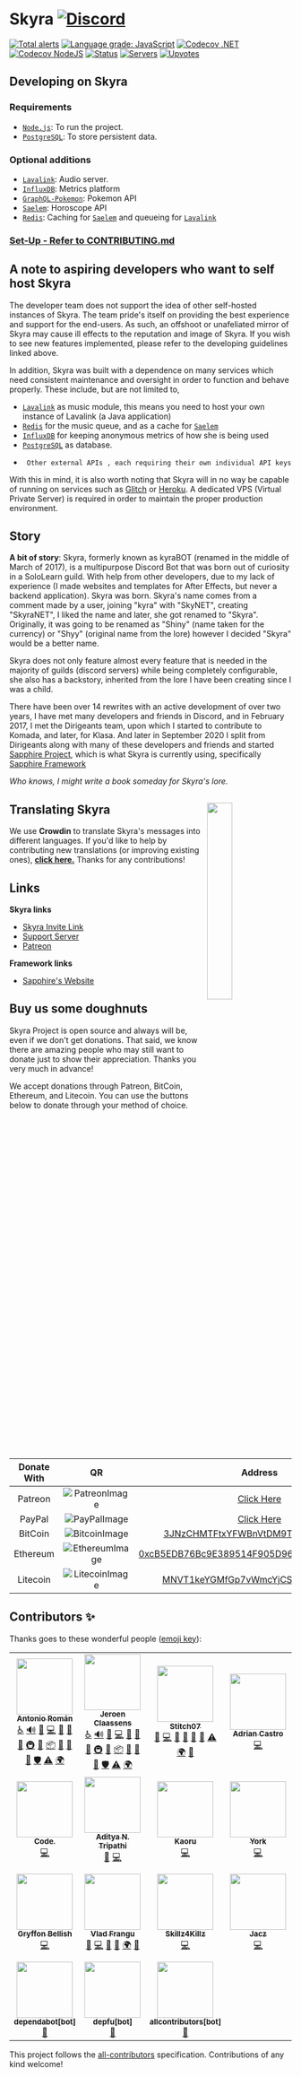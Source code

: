 # Skyra [![Discord](https://discord.com/api/guilds/254360814063058944/embed.png)](https://join.skyra.pw)

[![Total alerts](https://img.shields.io/lgtm/alerts/g/skyra-project/skyra.svg?logo=lgtm&logoWidth=18)](https://lgtm.com/projects/g/skyra-project/skyra/alerts/)
[![Language grade: JavaScript](https://img.shields.io/lgtm/grade/javascript/g/skyra-project/skyra.svg?logo=lgtm&logoWidth=18)](https://lgtm.com/projects/g/skyra-project/Skyra/context:javascript)
[![Codecov .NET](https://img.shields.io/codecov/c/github/skyra-project/skyra/main?flag=dotnet&label=.NET%20Code%20Coverage&logo=codecov&token=DYhRX6ailX)](https://codecov.io/gh/skyra-project/skyra/)
[![Codecov NodeJS](https://img.shields.io/codecov/c/github/skyra-project/skyra/main?flag=nodejs&label=NodeJS%20Code%20Coverage&logo=codecov&token=DYhRX6ailX)](https://codecov.io/gh/skyra-project/skyra/)
[![Status](https://top.gg/api/widget/status/266624760782258186.svg?noavatar=true)](https://top.gg/bot/266624760782258186)
[![Servers](https://top.gg/api/widget/servers/266624760782258186.svg?noavatar=true)](https://top.gg/bot/266624760782258186)
[![Upvotes](https://top.gg/api/widget/upvotes/266624760782258186.svg?noavatar=true)](https://top.gg/bot/266624760782258186)

## Developing on Skyra

### Requirements

-   [`Node.js`]: To run the project.
-   [`PostgreSQL`]: To store persistent data.

### Optional additions

-   [`Lavalink`]: Audio server.
-   [`InfluxDB`]: Metrics platform
-   [`GraphQL-Pokemon`]: Pokemon API
-   [`Saelem`]: Horoscope API
-   [`Redis`]: Caching for [`Saelem`] and queueing for [`Lavalink`]

### [Set-Up - Refer to CONTRIBUTING.md]

## A note to aspiring developers who want to self host Skyra

The developer team does not support the idea of other self-hosted instances of Skyra. The team pride's itself on providing the best experience and support for the end-users. As such, an offshoot or unafeliated mirror of Skyra may cause ill effects to the reputation and image of Skyra. If you wish to see new features implemented, please refer to the developing guidelines linked above.

In addition, Skyra was built with a dependence on many services which need consistent maintenance and oversight in order to function and behave properly. These include, but are not limited to,

-    [`Lavalink`] as music module, this means you need to host your own instance of Lavalink (a Java application)
-    [`Redis`] for the music queue, and as a cache for [`Saelem`]
-    [`InfluxDB`] for keeping anonymous metrics of how she is being used
-    [`PostgreSQL`] as database.
-	   Other external APIs , each requiring their own individual API keys

With this in mind, it is also worth noting that Skyra will in no way be capable of running on services such as [Glitch] or [Heroku]. A dedicated VPS (Virtual Private Server) is required in order to maintain the proper production environment.

## Story

**A bit of story**: Skyra, formerly known as kyraBOT (renamed in the middle of March of 2017), is a multipurpose Discord
Bot that was born out of curiosity in a SoloLearn guild. With help from other developers, due to my lack of experience
(I made websites and templates for After Effects, but never a backend application). Skyra was born. Skyra's name comes
from a comment made by a user, joining "kyra" with "SkyNET", creating "SkyraNET", I liked the name and later, she got
renamed to "Skyra". Originally, it was going to be renamed as "Shiny" (name taken for the currency) or "Shyy" (original
name from the lore) however I decided "Skyra" would be a better name.

Skyra does not only feature almost every feature that is needed in the majority of guilds (discord servers) while being
completely configurable, she also has a backstory, inherited from the lore I have been creating since I was a child.

There have been over 14 rewrites with an active development of over two years, I have met many developers and friends in
Discord, and in February 2017, I met the Dirigeants team, upon which I started to contribute to Komada, and later, for
Klasa. And later in September 2020 I split from Dirigeants along with many of these developers and friends and started [Sapphire Project][],
which is what Skyra is currently using, specifically [Sapphire Framework][]

_Who knows, I might write a book someday for Skyra's lore._

## Translating Skyra <a href="https://translation.skyra.pw" target="_blank"><img src="https://support.crowdin.com/assets/logos/crowdin-TranslationManagementService-logo-onecolor.png" align="right" width="30%"></a>

We use **Crowdin** to translate Skyra's messages into different languages. If you'd like to help by contributing new translations (or improving existing ones), [**click here.**](https://translation.skyra.pw) Thanks for any contributions!

## Links

**Skyra links**

-   [Skyra Invite Link][]
-   [Support Server][]
-   [Patreon]

**Framework links**

-   [Sapphire's Website][]

## Buy us some doughnuts

Skyra Project is open source and always will be, even if we don't get donations. That said, we know there are amazing people who
may still want to donate just to show their appreciation. Thanks you very much in advance!

We accept donations through Patreon, BitCoin, Ethereum, and Litecoin. You can use the buttons below to donate through your method of choice.

| Donate With |         QR         |                                                                  Address                                                                  |
| :---------: | :----------------: | :---------------------------------------------------------------------------------------------------------------------------------------: |
|   Patreon   | ![PatreonImage][]  |                                               [Click Here](https://donate.skyra.pw/patreon)                                               |
|   PayPal    |  ![PayPalImage][]  |                                               [Click Here](https://donate.skyra.pw/paypal)                                                |
|   BitCoin   | ![BitcoinImage][]  |         [3JNzCHMTFtxYFWBnVtDM9Tt34zFbKvdwco](bitcoin:3JNzCHMTFtxYFWBnVtDM9Tt34zFbKvdwco?amount=0.01&label=Skyra%20Discord%20Bot)          |
|  Ethereum   | ![EthereumImage][] | [0xcB5EDB76Bc9E389514F905D9680589004C00190c](ethereum:0xcB5EDB76Bc9E389514F905D9680589004C00190c?amount=0.01&label=Skyra%20Discord%20Bot) |
|  Litecoin   | ![LitecoinImage][] |         [MNVT1keYGMfGp7vWmcYjCS8ntU8LNvjnqM](litecoin:MNVT1keYGMfGp7vWmcYjCS8ntU8LNvjnqM?amount=0.01&label=Skyra%20Discord%20Bot)         |

## Contributors ✨

Thanks goes to these wonderful people ([emoji key](https://allcontributors.org/docs/en/emoji-key)):

<!-- ALL-CONTRIBUTORS-LIST:START - Do not remove or modify this section -->
<!-- prettier-ignore-start -->
<!-- markdownlint-disable -->
<table>
  <tr>
    <td align="center"><a href="https://github.com/kyranet"><img src="https://avatars0.githubusercontent.com/u/24852502?v=4?s=100" width="100px;" alt=""/><br /><sub><b>Antonio Román</b></sub></a><br /><a href="#a11y-kyranet" title="Accessibility">️️️️♿️</a> <a href="#audio-kyranet" title="Audio">🔊</a> <a href="https://github.com/skyra-project/skyra/issues?q=author%3Akyranet" title="Bug reports">🐛</a> <a href="https://github.com/skyra-project/skyra/commits?author=kyranet" title="Code">💻</a> <a href="#design-kyranet" title="Design">🎨</a> <a href="https://github.com/skyra-project/skyra/commits?author=kyranet" title="Documentation">📖</a> <a href="#ideas-kyranet" title="Ideas, Planning, & Feedback">🤔</a> <a href="#infra-kyranet" title="Infrastructure (Hosting, Build-Tools, etc)">🚇</a> <a href="#maintenance-kyranet" title="Maintenance">🚧</a> <a href="#platform-kyranet" title="Packaging/porting to new platform">📦</a> <a href="#projectManagement-kyranet" title="Project Management">📆</a> <a href="#question-kyranet" title="Answering Questions">💬</a> <a href="https://github.com/skyra-project/skyra/pulls?q=is%3Apr+reviewed-by%3Akyranet" title="Reviewed Pull Requests">👀</a> <a href="#security-kyranet" title="Security">🛡️</a> <a href="https://github.com/skyra-project/skyra/commits?author=kyranet" title="Tests">⚠️</a> <a href="#translation-kyranet" title="Translation">🌍</a></td>
    <td align="center"><a href="https://favware.tech/"><img src="https://avatars3.githubusercontent.com/u/4019718?v=4?s=100" width="100px;" alt=""/><br /><sub><b>Jeroen Claassens</b></sub></a><br /><a href="#a11y-Favna" title="Accessibility">️️️️♿️</a> <a href="#audio-Favna" title="Audio">🔊</a> <a href="https://github.com/skyra-project/skyra/issues?q=author%3AFavna" title="Bug reports">🐛</a> <a href="https://github.com/skyra-project/skyra/commits?author=Favna" title="Code">💻</a> <a href="#design-Favna" title="Design">🎨</a> <a href="https://github.com/skyra-project/skyra/commits?author=Favna" title="Documentation">📖</a> <a href="#ideas-Favna" title="Ideas, Planning, & Feedback">🤔</a> <a href="#infra-Favna" title="Infrastructure (Hosting, Build-Tools, etc)">🚇</a> <a href="#maintenance-Favna" title="Maintenance">🚧</a> <a href="#platform-Favna" title="Packaging/porting to new platform">📦</a> <a href="#projectManagement-Favna" title="Project Management">📆</a> <a href="#question-Favna" title="Answering Questions">💬</a> <a href="https://github.com/skyra-project/skyra/pulls?q=is%3Apr+reviewed-by%3AFavna" title="Reviewed Pull Requests">👀</a> <a href="#security-Favna" title="Security">🛡️</a> <a href="https://github.com/skyra-project/skyra/commits?author=Favna" title="Tests">⚠️</a> <a href="#translation-Favna" title="Translation">🌍</a></td>
    <td align="center"><a href="https://github.com/Stitch07"><img src="https://avatars.githubusercontent.com/u/29275227?v=4?s=100" width="100px;" alt=""/><br /><sub><b>Stitch07</b></sub></a><br /><a href="https://github.com/skyra-project/skyra/issues?q=author%3AStitch07" title="Bug reports">🐛</a> <a href="https://github.com/skyra-project/skyra/commits?author=Stitch07" title="Code">💻</a> <a href="#design-Stitch07" title="Design">🎨</a> <a href="https://github.com/skyra-project/skyra/commits?author=Stitch07" title="Documentation">📖</a> <a href="#ideas-Stitch07" title="Ideas, Planning, & Feedback">🤔</a> <a href="https://github.com/skyra-project/skyra/pulls?q=is%3Apr+reviewed-by%3AStitch07" title="Reviewed Pull Requests">👀</a> <a href="https://github.com/skyra-project/skyra/commits?author=Stitch07" title="Tests">⚠️</a> <a href="#translation-Stitch07" title="Translation">🌍</a> <a href="#userTesting-Stitch07" title="User Testing">📓</a></td>
    <td align="center"><a href="https://gideonbot.com/"><img src="https://avatars.githubusercontent.com/u/22133246?v=4?s=100" width="100px;" alt=""/><br /><sub><b>Adrian Castro</b></sub></a><br /><a href="https://github.com/skyra-project/skyra/commits?author=adrifcastr" title="Code">💻</a></td>
    <td align="center"><a href="https://github.com/Tylertron1998"><img src="https://avatars0.githubusercontent.com/u/34944514?v=4?s=100" width="100px;" alt=""/><br /><sub><b>Tyler Davis</b></sub></a><br /><a href="https://github.com/skyra-project/skyra/commits?author=Tylertron1998" title="Documentation">📖</a></td>
    <td align="center"><a href="https://github.com/Rexogamer"><img src="https://avatars0.githubusercontent.com/u/42586271?v=4?s=100" width="100px;" alt=""/><br /><sub><b>Ed L</b></sub></a><br /><a href="#translation-Rexogamer" title="Translation">🌍</a></td>
    <td align="center"><a href="https://github.com/ImmortalSnake"><img src="https://avatars0.githubusercontent.com/u/47276574?v=4?s=100" width="100px;" alt=""/><br /><sub><b>ImmortalSnake</b></sub></a><br /><a href="https://github.com/skyra-project/skyra/commits?author=ImmortalSnake" title="Code">💻</a></td>
  </tr>
  <tr>
    <td align="center"><a href="https://github.com/superusercode"><img src="https://avatars0.githubusercontent.com/u/60588434?v=4?s=100" width="100px;" alt=""/><br /><sub><b>Code.</b></sub></a><br /><a href="https://github.com/skyra-project/skyra/commits?author=superusercode" title="Code">💻</a></td>
    <td align="center"><a href="http://www.adityatd.me/"><img src="https://avatars0.githubusercontent.com/u/9266227?v=4?s=100" width="100px;" alt=""/><br /><sub><b>Aditya N. Tripathi</b></sub></a><br /><a href="https://github.com/skyra-project/skyra/issues?q=author%3AAdityaTD" title="Bug reports">🐛</a> <a href="https://github.com/skyra-project/skyra/commits?author=AdityaTD" title="Code">💻</a></td>
    <td align="center"><a href="https://github.com/KunoichiZ"><img src="https://avatars1.githubusercontent.com/u/19984244?v=4?s=100" width="100px;" alt=""/><br /><sub><b>Kaoru</b></sub></a><br /><a href="https://github.com/skyra-project/skyra/commits?author=KunoichiZ" title="Code">💻</a></td>
    <td align="center"><a href="https://github.com/YorkAARGH"><img src="https://avatars1.githubusercontent.com/u/20838878?v=4?s=100" width="100px;" alt=""/><br /><sub><b>York</b></sub></a><br /><a href="https://github.com/skyra-project/skyra/commits?author=YorkAARGH" title="Code">💻</a></td>
    <td align="center"><a href="http://moorewebcode.com/"><img src="https://avatars1.githubusercontent.com/u/25398066?v=4?s=100" width="100px;" alt=""/><br /><sub><b>Hutch</b></sub></a><br /><a href="https://github.com/skyra-project/skyra/commits?author=tech6hutch" title="Code">💻</a></td>
    <td align="center"><a href="https://quantumlytangled.com/"><img src="https://avatars1.githubusercontent.com/u/7919610?v=4?s=100" width="100px;" alt=""/><br /><sub><b>Nejc Drobnic</b></sub></a><br /><a href="https://github.com/skyra-project/skyra/commits?author=QuantumlyTangled" title="Code">💻</a> <a href="https://github.com/skyra-project/skyra/commits?author=QuantumlyTangled" title="Documentation">📖</a> <a href="#ideas-QuantumlyTangled" title="Ideas, Planning, & Feedback">🤔</a> <a href="#infra-QuantumlyTangled" title="Infrastructure (Hosting, Build-Tools, etc)">🚇</a> <a href="#translation-QuantumlyTangled" title="Translation">🌍</a></td>
    <td align="center"><a href="https://github.com/gc"><img src="https://avatars2.githubusercontent.com/u/30398469?v=4?s=100" width="100px;" alt=""/><br /><sub><b>GC</b></sub></a><br /><a href="https://github.com/skyra-project/skyra/commits?author=gc" title="Code">💻</a></td>
  </tr>
  <tr>
    <td align="center"><a href="https://github.com/PyroTechniac"><img src="https://avatars2.githubusercontent.com/u/39341355?v=4?s=100" width="100px;" alt=""/><br /><sub><b>Gryffon Bellish</b></sub></a><br /><a href="https://github.com/skyra-project/skyra/commits?author=PyroTechniac" title="Code">💻</a></td>
    <td align="center"><a href="https://github.com/vladfrangu"><img src="https://avatars3.githubusercontent.com/u/17960496?v=4?s=100" width="100px;" alt=""/><br /><sub><b>Vlad Frangu</b></sub></a><br /><a href="https://github.com/skyra-project/skyra/issues?q=author%3Avladfrangu" title="Bug reports">🐛</a> <a href="https://github.com/skyra-project/skyra/commits?author=vladfrangu" title="Code">💻</a> <a href="https://github.com/skyra-project/skyra/commits?author=vladfrangu" title="Documentation">📖</a> <a href="https://github.com/skyra-project/skyra/pulls?q=is%3Apr+reviewed-by%3Avladfrangu" title="Reviewed Pull Requests">👀</a> <a href="#translation-vladfrangu" title="Translation">🌍</a> <a href="#userTesting-vladfrangu" title="User Testing">📓</a></td>
    <td align="center"><a href="https://github.com/Skillz4Killz"><img src="https://avatars3.githubusercontent.com/u/23035000?v=4?s=100" width="100px;" alt=""/><br /><sub><b>Skillz4Killz</b></sub></a><br /><a href="https://github.com/skyra-project/skyra/commits?author=Skillz4Killz" title="Code">💻</a></td>
    <td align="center"><a href="https://jaczaus.me/"><img src="https://avatars3.githubusercontent.com/u/23615291?v=4?s=100" width="100px;" alt=""/><br /><sub><b>Jacz</b></sub></a><br /><a href="https://github.com/skyra-project/skyra/commits?author=MrJacz" title="Code">💻</a></td>
    <td align="center"><a href="https://github.com/cfanoulis"><img src="https://avatars3.githubusercontent.com/u/38255093?v=4?s=100" width="100px;" alt=""/><br /><sub><b>Charalampos Fanoulis</b></sub></a><br /><a href="https://github.com/skyra-project/skyra/commits?author=cfanoulis" title="Code">💻</a> <a href="#ideas-cfanoulis" title="Ideas, Planning, & Feedback">🤔</a> <a href="#maintenance-cfanoulis" title="Maintenance">🚧</a> <a href="#projectManagement-cfanoulis" title="Project Management">📆</a> <a href="#translation-cfanoulis" title="Translation">🌍</a></td>
    <td align="center"><a href="https://skyra.pw/"><img src="https://avatars0.githubusercontent.com/u/61647701?v=4?s=100" width="100px;" alt=""/><br /><sub><b>Skyra</b></sub></a><br /><a href="#infra-NM-EEA-Y" title="Infrastructure (Hosting, Build-Tools, etc)">🚇</a> <a href="#translation-NM-EEA-Y" title="Translation">🌍</a></td>
    <td align="center"><a href="https://github.com/apps/dependabot-preview"><img src="https://avatars3.githubusercontent.com/in/2141?v=4?s=100" width="100px;" alt=""/><br /><sub><b>dependabot-preview[bot]</b></sub></a><br /><a href="#maintenance-dependabot-preview[bot]" title="Maintenance">🚧</a></td>
  </tr>
  <tr>
    <td align="center"><a href="https://github.com/apps/dependabot"><img src="https://avatars0.githubusercontent.com/in/29110?v=4?s=100" width="100px;" alt=""/><br /><sub><b>dependabot[bot]</b></sub></a><br /><a href="#maintenance-dependabot[bot]" title="Maintenance">🚧</a></td>
    <td align="center"><a href="https://github.com/apps/depfu"><img src="https://avatars3.githubusercontent.com/in/715?v=4?s=100" width="100px;" alt=""/><br /><sub><b>depfu[bot]</b></sub></a><br /><a href="#maintenance-depfu[bot]" title="Maintenance">🚧</a></td>
    <td align="center"><a href="https://github.com/apps/allcontributors"><img src="https://avatars.githubusercontent.com/in/23186?v=4?s=100" width="100px;" alt=""/><br /><sub><b>allcontributors[bot]</b></sub></a><br /><a href="https://github.com/skyra-project/skyra/commits?author=allcontributors[bot]" title="Documentation">📖</a></td>
  </tr>
</table>

<!-- markdownlint-restore -->
<!-- prettier-ignore-end -->

<!-- ALL-CONTRIBUTORS-LIST:END -->

This project follows the [all-contributors](https://github.com/all-contributors/all-contributors) specification. Contributions of any kind welcome!

<!----------------- LINKS --------------->

[`node.js`]: https://nodejs.org/en/download/current/
[`postgresql`]: https://www.postgresql.org/download/
[`lavalink`]: https://github.com/Frederikam/Lavalink
[`influxdb`]: https://v2.docs.influxdata.com/v2.0/get-started/
[`graphql-pokemon`]: https://github.com/favware/graphql-pokemon
[`saelem`]: https://github.com/skyra-project/saelem
[`redis`]: https://redis.io
[set-up - refer to contributing.md]: /.github/CONTRIBUTING.md
[glitch]: https://glitch.com/
[heroku]: https://www.heroku.com/
[netcup]: https://www.netcup.eu/
[digitalocean]: https://www.digitalocean.com/
[skyra invite link]: https://invite.skyra.pw
[support server]: https://join.skyra.pw
[patreon]: https://donate.skyra.pw/patreon
[sapphire project]: https://github.com/sapphire-project
[sapphire framework]: https://github.com/sapphire-project/framework
[sapphire's website]: https://website.sapphire-project.vercel.app
[patreonimage]: https://cdn.skyra.pw/gh-assets/patreon.png
[paypalimage]: https://cdn.skyra.pw/gh-assets/paypal.png
[bitcoinimage]: https://cdn.skyra.pw/gh-assets/bitcoin.png
[ethereumimage]: https://cdn.skyra.pw/gh-assets/ethereum.png
[litecoinimage]: https://cdn.skyra.pw/gh-assets/litecoin.png
